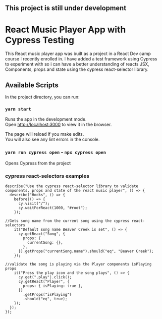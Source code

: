 ## This project is still under development ##

# React Music Player App with Cypress Testing

This React music player app was built as a project in a React Dev camp course I recently enrolled in. 
I have added a test framework using Cypress to experiment with so i can have a better understanding of reacts JSX, Components, props and state using the cypress react-selector library. 

## Available Scripts

In the project directory, you can run:

### `yarn start`

Runs the app in the development mode.\
Open [http://localhost:3000](http://localhost:3000) to view it in the browser.

The page will reload if you make edits.\
You will also see any lint errors in the console.

### `yarn run cypress open` - `npx cypress open`

Opens Cypress from the project

### cypress react-selectors examples

```
describe("Use the cypress react-selector library to validate components, props and state of the react music player", () => {
  describe("Hooks", () => {
    before(() => {
      cy.visit("/");
      cy.waitForReact(1000, "#root");
    });

//Gets song name from the current song using the cypress react-selectors
    it("Default song name Beaver Creek is set", () => {
      cy.getReact("Song", {
        props: {
          currentSong: {},
        },
      }).getProps("currentSong.name").should("eq", "Beaver Creek");
    });

//validate the song is playing via the Player components isPlaying props
    it("Press the play icon and the song plays", () => {
      cy.get(".play").click();
      cy.getReact("Player", {
        props: { isPlaying: true },
      })
        .getProps("isPlaying")
        .should("eq", true);
    });
  });
});
```
